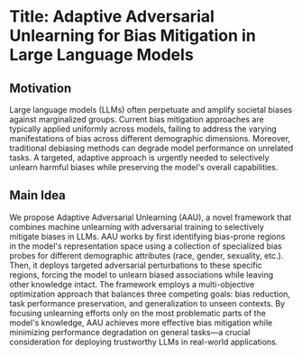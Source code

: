 # Title: Adaptive Adversarial Unlearning for Bias Mitigation in Large Language Models

## Motivation
Large language models (LLMs) often perpetuate and amplify societal biases against marginalized groups. Current bias mitigation approaches are typically applied uniformly across models, failing to address the varying manifestations of bias across different demographic dimensions. Moreover, traditional debiasing methods can degrade model performance on unrelated tasks. A targeted, adaptive approach is urgently needed to selectively unlearn harmful biases while preserving the model's overall capabilities.

## Main Idea
We propose Adaptive Adversarial Unlearning (AAU), a novel framework that combines machine unlearning with adversarial training to selectively mitigate biases in LLMs. AAU works by first identifying bias-prone regions in the model's representation space using a collection of specialized bias probes for different demographic attributes (race, gender, sexuality, etc.). Then, it deploys targeted adversarial perturbations to these specific regions, forcing the model to unlearn biased associations while leaving other knowledge intact. The framework employs a multi-objective optimization approach that balances three competing goals: bias reduction, task performance preservation, and generalization to unseen contexts. By focusing unlearning efforts only on the most problematic parts of the model's knowledge, AAU achieves more effective bias mitigation while minimizing performance degradation on general tasks—a crucial consideration for deploying trustworthy LLMs in real-world applications.